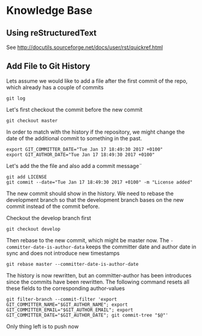 # Knowledge Base

## Using reStructuredText

See http://docutils.sourceforge.net/docs/user/rst/quickref.html

## Add File to Git History

Lets assume we would like to add a file after the first commit of the repo, which already has a couple of commits

    git log

Let's first checkout the commit before the new commit

    git checkout master

In order to match with the history if the repository, we might change the date of the additional commit to something in the past.

    export GIT_COMMITTER_DATE="Tue Jan 17 18:49:30 2017 +0100"
    export GIT_AUTHOR_DATE="Tue Jan 17 18:49:30 2017 +0100"

Let's add the the file and also add a commit message¨

    git add LICENSE
    git commit --date="Tue Jan 17 18:49:30 2017 +0100" -m "License added"

The new commit should show in the history. We need to rebase the development branch so that the development branch bases on the new commit instead of the commit before.

Checkout the develop branch first

    git checkout develop

Then rebase to the new commit, which might be master now. The `-committer-date-is-author-data` keeps the committer date and author date in sync and does not introduce new timestamps

    git rebase master --committer-date-is-author-date

The history is now rewritten, but an committer-author has been introduces since the commits have been rewritten. The following command resets all these fields to the corresponding author-values

    git filter-branch --commit-filter 'export GIT_COMMITTER_NAME="$GIT_AUTHOR_NAME"; export GIT_COMMITTER_EMAIL="$GIT_AUTHOR_EMAIL"; export GIT_COMMITTER_DATE="$GIT_AUTHOR_DATE"; git commit-tree "$@"'

Only thing left is to push now